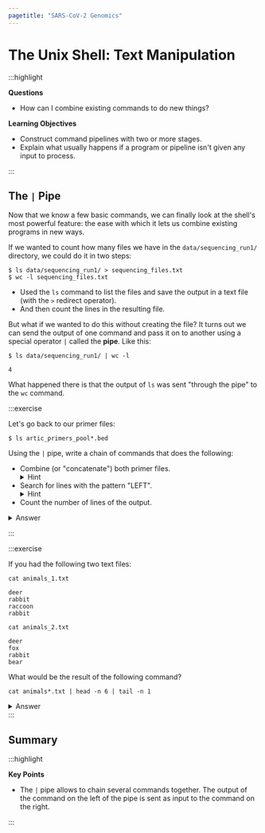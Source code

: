 ```yaml
---
pagetitle: "SARS-CoV-2 Genomics"
---
```


# The Unix Shell: Text Manipulation

:::highlight

**Questions**

- How can I combine existing commands to do new things?

**Learning Objectives**

- Construct command pipelines with two or more stages.
- Explain what usually happens if a program or pipeline isn't given any input to process.

:::

## The `|` Pipe

Now that we know a few basic commands, we can finally look at the shell's most powerful feature: the ease with which it lets us combine existing programs in new ways.

If we wanted to count how many files we have in the `data/sequencing_run1/` directory, we could do it in two steps:

```console
$ ls data/sequencing_run1/ > sequencing_files.txt
$ wc -l sequencing_files.txt
```

- Used the `ls` command to list the files and save the output in a text file (with the `>` redirect operator).
- And then count the lines in the resulting file. 

But what if we wanted to do this without creating the file?
It turns out we can send the output of one command and pass it on to another using a special operator `|` called the **pipe**.
Like this:

```console
$ ls data/sequencing_run1/ | wc -l
```

```
4
```

What happened there is that the output of `ls` was sent "through the pipe" to the `wc` command. 

:::exercise

Let's go back to our primer files: 

```console
$ ls artic_primers_pool*.bed
```

Using the `|` pipe, write a chain of commands that does the following:

- Combine (or "concatenate") both primer files. <details><summary>Hint</summary>Use the `cat` command.</details>
- Search for lines with the pattern "LEFT". <details><summary>Hint</summary>Use the `grep` command.</details>
- Count the number of lines of the output.

<details><summary>Answer</summary>

The three commands we want to use to achieve this are:

- `cat` to _concatenate_ the files.
- `grep` to only print the lines that match "LEFT".
- `wc -l` to count the number of lines. 

We can chain all the commands together like this:

```console
$ cat artic_primers_pool*.bed | grep "LEFT" | wc -l
```

```
109
```

</details>

:::


:::exercise

If you had the following two text files:

```console
cat animals_1.txt
```

```
deer
rabbit
raccoon
rabbit
```

```console
cat animals_2.txt
```

```
deer
fox
rabbit
bear
```

What would be the result of the following command?

```console
cat animals*.txt | head -n 6 | tail -n 1
```

<details><summary>Answer</summary>

The result would be "fox". 
Let's go through this step-by-step.

`cat animals*.txt` would combine the content of both files:

```
deer
rabbit
raccoon
rabbit
deer
fox
rabbit
bear
```

`head -n 6` would then print the first six lines of the combined file, so:

```
deer
rabbit
raccoon
rabbit
deer
fox
```

And finally `tail -n 1` would return the last line of this output:

```
fox
```

</details>
:::

## Summary

:::highlight

**Key Points**

- The `|` pipe allows to chain several commands together. The output of the command on the left of the pipe is sent as input to the command on the right.

:::